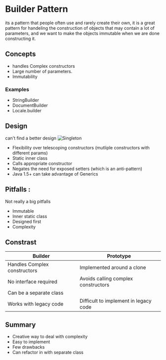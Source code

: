 # Builder Pattern

its a pattern that people often use and rarely create their own,
it is a great pattern for handeling the construction of objects that may contain a lot of parameters,
and we want to make the objects immutable when we are done constructing it.

## Concepts
 - handles Complex constructors 
 - Large number of parameters.
 - Immutability

### Examples
- StringBuilder
- DocumentBuilder
- Locale.builder

## Design
can't find a better design
![Singleton](https://media.geeksforgeeks.org/wp-content/uploads/uml-of-builedr.jpg)

- Flexibility over telescoping constructors (mutliple constructors with different params)
- Static inner class
- Calls appropriate constructor
- Negates the need for exposed setters (which is an anti-pattern)
- Java 1.5+ can take advantage of Generics

## Pitfalls :
Not really a big pitfalls 
- Immutable
- Inner static class
- Designed first
- Complexity

## Constrast
| Builder      | Prototype |
| ----------- | ----------- |
| Handles Complex constructors | Implemented around a clone |
| No interface required |Avoids calling complex constructors  |
| Can be a separate class |  |
| Works with legacy code | Difficult to implement in legacy code |

## Summary

- Creative way to deal with complexity
- Easy to implement
- Few drawbacks
- Can refactor in with separate class
